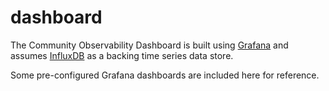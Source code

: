 # dashboard

The Community Observability Dashboard is built using [Grafana](https://grafana.com) and assumes [InfluxDB](https://docs.influxdata.com/influxdb/) as a backing time series data store.

Some pre-configured Grafana dashboards are included here for reference.
